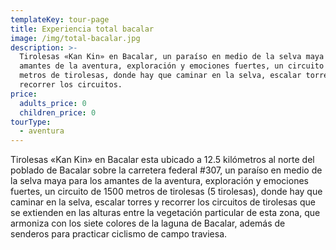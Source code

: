 ```yaml
---
templateKey: tour-page
title: Experiencia total bacalar
image: /img/total-bacalar.jpg
description: >-
  Tirolesas «Kan Kin» en Bacalar, un paraíso en medio de la selva maya para los
  amantes de la aventura, exploración y emociones fuertes, un circuito de 1500
  metros de tirolesas, donde hay que caminar en la selva, escalar torres y
  recorrer los circuitos.
price:
  adults_price: 0
  children_price: 0
tourType:
  - aventura
---
```

Tirolesas «Kan Kin» en Bacalar esta ubicado a 12.5 kilómetros al norte del poblado de Bacalar sobre la carretera federal #307, un paraíso en medio de la selva maya para los amantes de la aventura, exploración y emociones fuertes, un circuito de 1500 metros de tirolesas (5 tirolesas), donde hay que caminar en la selva, escalar torres y recorrer los circuitos de tirolesas que se extienden en las alturas entre la vegetación particular de esta zona, que armoniza con los siete colores de la laguna de Bacalar, además de senderos para practicar ciclismo de campo traviesa.